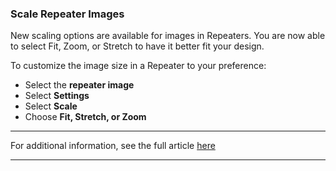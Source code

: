 ### Scale Repeater Images

New scaling options are available for images in Repeaters. You are now able to select Fit, Zoom, or Stretch to have it better fit your design. 

To customize the image size in a Repeater to your preference:

  * Select the **repeater image**
  * Select **Settings**
  * Select **Scale**
  * Choose **Fit, Stretch, or Zoom**



****

For additional information, see the full article [here](https://support.optisigns.com/hc/en-us/articles/41432385864595)

---
